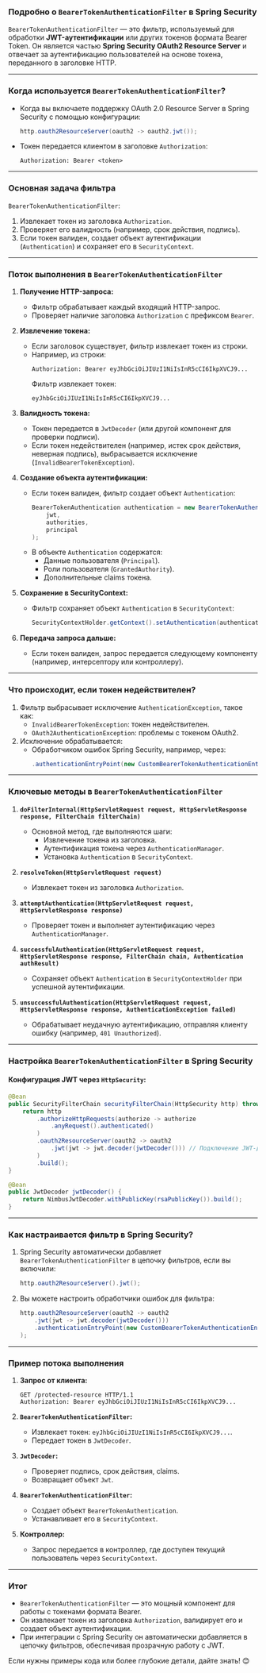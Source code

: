 ### Подробно о **`BearerTokenAuthenticationFilter`** в Spring Security

`BearerTokenAuthenticationFilter` — это фильтр, используемый для обработки **JWT-аутентификации** или других токенов формата Bearer Token. Он является частью **Spring Security OAuth2 Resource Server** и отвечает за аутентификацию пользователей на основе токена, переданного в заголовке HTTP.

---

### **Когда используется `BearerTokenAuthenticationFilter`?**
- Когда вы включаете поддержку OAuth 2.0 Resource Server в Spring Security с помощью конфигурации:
  ```java
  http.oauth2ResourceServer(oauth2 -> oauth2.jwt());
  ```
- Токен передается клиентом в заголовке `Authorization`:
  ```http
  Authorization: Bearer <token>
  ```

---

### **Основная задача фильтра**
`BearerTokenAuthenticationFilter`:
1. Извлекает токен из заголовка `Authorization`.
2. Проверяет его валидность (например, срок действия, подпись).
3. Если токен валиден, создает объект аутентификации (`Authentication`) и сохраняет его в `SecurityContext`.

---

### **Поток выполнения в `BearerTokenAuthenticationFilter`**

1. **Получение HTTP-запроса:**
   - Фильтр обрабатывает каждый входящий HTTP-запрос.
   - Проверяет наличие заголовка `Authorization` с префиксом `Bearer`.

2. **Извлечение токена:**
   - Если заголовок существует, фильтр извлекает токен из строки.
   - Например, из строки:
     ```http
     Authorization: Bearer eyJhbGciOiJIUzI1NiIsInR5cCI6IkpXVCJ9...
     ```
     Фильтр извлекает токен:
     ```
     eyJhbGciOiJIUzI1NiIsInR5cCI6IkpXVCJ9...
     ```

3. **Валидность токена:**
   - Токен передается в `JwtDecoder` (или другой компонент для проверки подписи).
   - Если токен недействителен (например, истек срок действия, неверная подпись), выбрасывается исключение (`InvalidBearerTokenException`).

4. **Создание объекта аутентификации:**
   - Если токен валиден, фильтр создает объект `Authentication`:
     ```java
     BearerTokenAuthentication authentication = new BearerTokenAuthentication(
         jwt,
         authorities,
         principal
     );
     ```
   - В объекте `Authentication` содержатся:
     - Данные пользователя (`Principal`).
     - Роли пользователя (`GrantedAuthority`).
     - Дополнительные claims токена.

5. **Сохранение в SecurityContext:**
   - Фильтр сохраняет объект `Authentication` в `SecurityContext`:
     ```java
     SecurityContextHolder.getContext().setAuthentication(authentication);
     ```

6. **Передача запроса дальше:**
   - Если токен валиден, запрос передается следующему компоненту (например, интерсептору или контроллеру).

---

### **Что происходит, если токен недействителен?**
1. Фильтр выбрасывает исключение `AuthenticationException`, такое как:
   - `InvalidBearerTokenException`: токен недействителен.
   - `OAuth2AuthenticationException`: проблемы с токеном OAuth2.
2. Исключение обрабатывается:
   - Обработчиком ошибок Spring Security, например, через:
     ```java
     .authenticationEntryPoint(new CustomBearerTokenAuthenticationEntryPoint())
     ```

---

### **Ключевые методы в `BearerTokenAuthenticationFilter`**

1. **`doFilterInternal(HttpServletRequest request, HttpServletResponse response, FilterChain filterChain)`**
   - Основной метод, где выполняются шаги:
     - Извлечение токена из заголовка.
     - Аутентификация токена через `AuthenticationManager`.
     - Установка `Authentication` в `SecurityContext`.

2. **`resolveToken(HttpServletRequest request)`**
   - Извлекает токен из заголовка `Authorization`.

3. **`attemptAuthentication(HttpServletRequest request, HttpServletResponse response)`**
   - Проверяет токен и выполняет аутентификацию через `AuthenticationManager`.

4. **`successfulAuthentication(HttpServletRequest request, HttpServletResponse response, FilterChain chain, Authentication authResult)`**
   - Сохраняет объект `Authentication` в `SecurityContextHolder` при успешной аутентификации.

5. **`unsuccessfulAuthentication(HttpServletRequest request, HttpServletResponse response, AuthenticationException failed)`**
   - Обрабатывает неудачную аутентификацию, отправляя клиенту ошибку (например, `401 Unauthorized`).

---

### **Настройка `BearerTokenAuthenticationFilter` в Spring Security**

#### Конфигурация JWT через `HttpSecurity`:
```java
@Bean
public SecurityFilterChain securityFilterChain(HttpSecurity http) throws Exception {
    return http
        .authorizeHttpRequests(authorize -> authorize
            .anyRequest().authenticated()
        )
        .oauth2ResourceServer(oauth2 -> oauth2
            .jwt(jwt -> jwt.decoder(jwtDecoder())) // Подключение JWT-декодера
        )
        .build();
}

@Bean
public JwtDecoder jwtDecoder() {
    return NimbusJwtDecoder.withPublicKey(rsaPublicKey()).build();
}
```

---

### **Как настраивается фильтр в Spring Security?**

1. Spring Security автоматически добавляет `BearerTokenAuthenticationFilter` в цепочку фильтров, если вы включили:
   ```java
   http.oauth2ResourceServer().jwt();
   ```

2. Вы можете настроить обработчики ошибок для фильтра:
   ```java
   http.oauth2ResourceServer(oauth2 -> oauth2
       .jwt(jwt -> jwt.decoder(jwtDecoder()))
       .authenticationEntryPoint(new CustomBearerTokenAuthenticationEntryPoint())
   );
   ```

---

### **Пример потока выполнения**

1. **Запрос от клиента:**
   ```http
   GET /protected-resource HTTP/1.1
   Authorization: Bearer eyJhbGciOiJIUzI1NiIsInR5cCI6IkpXVCJ9...
   ```

2. **`BearerTokenAuthenticationFilter`:**
   - Извлекает токен: `eyJhbGciOiJIUzI1NiIsInR5cCI6IkpXVCJ9...`.
   - Передает токен в `JwtDecoder`.

3. **`JwtDecoder`:**
   - Проверяет подпись, срок действия, claims.
   - Возвращает объект `Jwt`.

4. **`BearerTokenAuthenticationFilter`:**
   - Создает объект `BearerTokenAuthentication`.
   - Устанавливает его в `SecurityContext`.

5. **Контроллер:**
   - Запрос передается в контроллер, где доступен текущий пользователь через `SecurityContext`.

---

### **Итог**

- `BearerTokenAuthenticationFilter` — это мощный компонент для работы с токенами формата Bearer.
- Он извлекает токен из заголовка `Authorization`, валидирует его и создает объект аутентификации.
- При интеграции с Spring Security он автоматически добавляется в цепочку фильтров, обеспечивая прозрачную работу с JWT.

Если нужны примеры кода или более глубокие детали, дайте знать! 😊